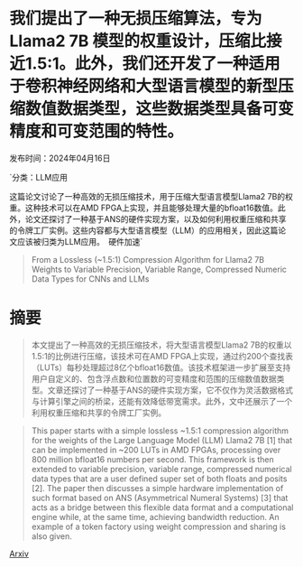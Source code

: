 # 我们提出了一种无损压缩算法，专为 Llama2 7B 模型的权重设计，压缩比接近1.5:1。此外，我们还开发了一种适用于卷积神经网络和大型语言模型的新型压缩数值数据类型，这些数据类型具备可变精度和可变范围的特性。

发布时间：2024年04月16日

`分类：LLM应用

这篇论文讨论了一种高效的无损压缩技术，用于压缩大型语言模型Llama2 7B的权重。这种技术可以在AMD FPGA上实现，并且能够处理大量的bfloat16数值。此外，论文还探讨了一种基于ANS的硬件实现方案，以及如何利用权重压缩和共享的令牌工厂实例。这些内容都与大型语言模型（LLM）的应用相关，因此这篇论文应该被归类为LLM应用。` `硬件加速`

> From a Lossless (~1.5:1) Compression Algorithm for Llama2 7B Weights to Variable Precision, Variable Range, Compressed Numeric Data Types for CNNs and LLMs

# 摘要

> 本文提出了一种高效的无损压缩技术，将大型语言模型Llama2 7B的权重以1.5:1的比例进行压缩，该技术可在AMD FPGA上实现，通过约200个查找表（LUTs）每秒处理超过8亿个bfloat16数值。该技术框架进一步扩展至支持用户自定义的、包含浮点数和位置数的可变精度和范围的压缩数值数据类型。文章还探讨了一种基于ANS的硬件实现方案，它不仅作为灵活数据格式与计算引擎之间的桥梁，还能有效降低带宽需求。此外，文中还展示了一个利用权重压缩和共享的令牌工厂实例。

> This paper starts with a simple lossless ~1.5:1 compression algorithm for the weights of the Large Language Model (LLM) Llama2 7B [1] that can be implemented in ~200 LUTs in AMD FPGAs, processing over 800 million bfloat16 numbers per second. This framework is then extended to variable precision, variable range, compressed numerical data types that are a user defined super set of both floats and posits [2]. The paper then discusses a simple hardware implementation of such format based on ANS (Asymmetrical Numeral Systems) [3] that acts as a bridge between this flexible data format and a computational engine while, at the same time, achieving bandwidth reduction. An example of a token factory using weight compression and sharing is also given.

[Arxiv](https://arxiv.org/abs/2404.10896)